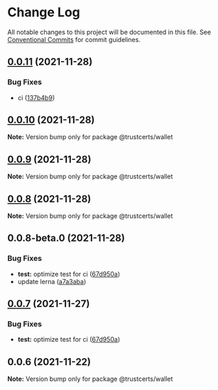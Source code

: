 # Change Log

All notable changes to this project will be documented in this file.
See [Conventional Commits](https://conventionalcommits.org) for commit guidelines.

## [0.0.11](https://github.com/trustcerts/trustchain-sdk/compare/v0.0.10...v0.0.11) (2021-11-28)


### Bug Fixes

* ci ([137b4b9](https://github.com/trustcerts/trustchain-sdk/commit/137b4b9f16d09ebe7d807beb66efcd00395418ad))





## [0.0.10](https://github.com/trustcerts/trustchain-sdk/compare/v0.0.8...v0.0.10) (2021-11-28)

**Note:** Version bump only for package @trustcerts/wallet





## [0.0.9](https://github.com/trustcerts/trustchain-sdk/compare/v0.0.8...v0.0.9) (2021-11-28)

**Note:** Version bump only for package @trustcerts/wallet





## [0.0.8](https://github.com/trustcerts/trustchain-sdk/compare/v0.0.8-beta.0...v0.0.8) (2021-11-28)

**Note:** Version bump only for package @trustcerts/wallet





## 0.0.8-beta.0 (2021-11-28)


### Bug Fixes

* **test:** optimize test for ci ([67d950a](https://github.com/trustcerts/trustchain-sdk/commit/67d950a991bc1dfc0180e88a6483e96740f19550))
* update lerna ([a7a3aba](https://github.com/trustcerts/trustchain-sdk/commit/a7a3aba2e94a576a7df7ed8942dc734c6aca821b))





## [0.0.7](https://github.com/trustcerts/trustchain-sdk/compare/v0.0.6...v0.0.7) (2021-11-27)


### Bug Fixes

* **test:** optimize test for ci ([67d950a](https://github.com/trustcerts/trustchain-sdk/commit/67d950a991bc1dfc0180e88a6483e96740f19550))





## 0.0.6 (2021-11-22)

**Note:** Version bump only for package @trustcerts/wallet
